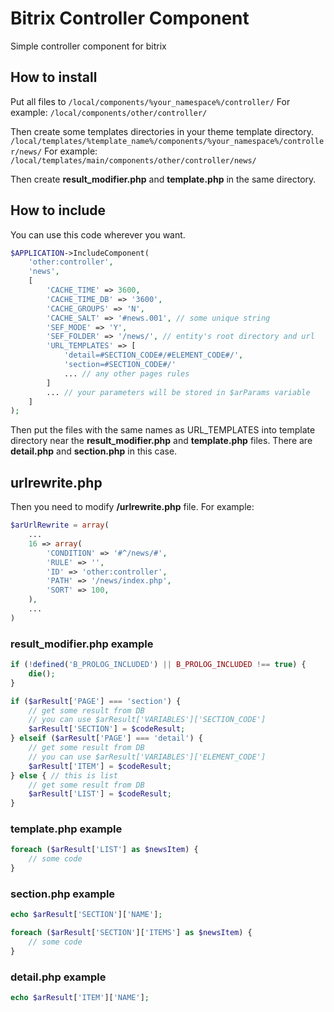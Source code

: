 # Bitrix Controller Component
Simple controller component for bitrix

## How to install
Put all files to 
`/local/components/%your_namespace%/controller/`
For example:
`/local/components/other/controller/`

Then create some templates directories in your theme template directory.
`/local/templates/%template_name%/components/%your_namespace%/controller/news/`
For example:
`/local/templates/main/components/other/controller/news/`

Then create **result_modifier.php** and **template.php** in the same directory.

## How to include

You can use this code wherever you want.

```php
$APPLICATION->IncludeComponent(
    'other:controller',
    'news',
    [
        'CACHE_TIME' => 3600,
        'CACHE_TIME_DB' => '3600',
        'CACHE_GROUPS' => 'N',
        'CACHE_SALT' => '#news.001', // some unique string
        'SEF_MODE' => 'Y',
        'SEF_FOLDER' => '/news/', // entity's root directory and url
        'URL_TEMPLATES' => [
            'detail=#SECTION_CODE#/#ELEMENT_CODE#/',
            'section=#SECTION_CODE#/'
            ... // any other pages rules
        ]
        ... // your parameters will be stored in $arParams variable
    ]
);
```

Then put the files with the same names as URL_TEMPLATES into template directory near the **result_modifier.php** and **template.php** files. There are **detail.php** and **section.php** in this case.

## urlrewrite.php

Then you need to modify **/urlrewrite.php** file.
For example:
```php
$arUrlRewrite = array(
    ...
    16 => array(
        'CONDITION' => '#^/news/#',
        'RULE' => '',
        'ID' => 'other:controller',
        'PATH' => '/news/index.php',
        'SORT' => 100,
    ),
    ...
)
```

### result_modifier.php example

```php
if (!defined('B_PROLOG_INCLUDED') || B_PROLOG_INCLUDED !== true) {
    die();
}

if ($arResult['PAGE'] === 'section') {
    // get some result from DB
    // you can use $arResult['VARIABLES']['SECTION_CODE']
    $arResult['SECTION'] = $codeResult;
} elseif ($arResult['PAGE'] === 'detail') {
    // get some result from DB
    // you can use $arResult['VARIABLES']['ELEMENT_CODE']
    $arResult['ITEM'] = $codeResult;
} else { // this is list
    // get some result from DB
    $arResult['LIST'] = $codeResult;
}
```

### template.php example

```php
foreach ($arResult['LIST'] as $newsItem) {
    // some code
}
```

### section.php example

```php
echo $arResult['SECTION']['NAME'];

foreach ($arResult['SECTION']['ITEMS'] as $newsItem) {
    // some code
}
```

### detail.php example

```php
echo $arResult['ITEM']['NAME'];
```
